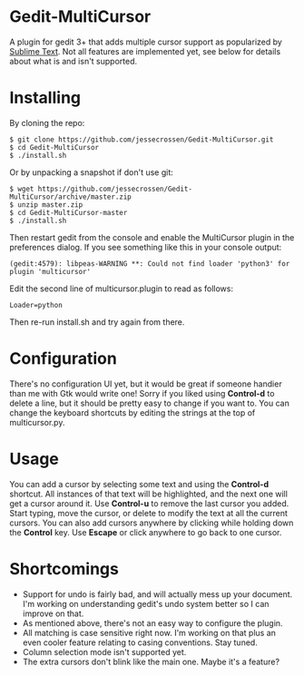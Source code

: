 Gedit-MultiCursor
=================

A plugin for gedit 3+ that adds multiple cursor support as popularized by [Sublime Text](http://www.sublimetext.com/). Not all features are implemented yet, see below for details about what is and isn't supported.

Installing
==========

By cloning the repo:

    $ git clone https://github.com/jessecrossen/Gedit-MultiCursor.git
    $ cd Gedit-MultiCursor
    $ ./install.sh
    
Or by unpacking a snapshot if don't use git:

    $ wget https://github.com/jessecrossen/Gedit-MultiCursor/archive/master.zip
    $ unzip master.zip
    $ cd Gedit-MultiCursor-master
    $ ./install.sh

Then restart gedit from the console and enable the MultiCursor plugin in the preferences dialog. If you see something like this in your console output:

    (gedit:4579): libpeas-WARNING **: Could not find loader 'python3' for plugin 'multicursor'
    
Edit the second line of multicursor.plugin to read as follows:

    Loader=python
    
Then re-run install.sh and try again from there.

Configuration
=============

There's no configuration UI yet, but it would be great if someone handier than me with Gtk would write one! Sorry if you liked using **Control-d** to delete a line, but it should be pretty easy to change if you want to. You can change the keyboard shortcuts by editing the strings at the top of multicursor.py.

Usage
=====

You can add a cursor by selecting some text and using the **Control-d** shortcut. All instances of that text will be highlighted, and the next one will get a cursor around it. Use **Control-u** to remove the last cursor you added. Start typing, move the cursor, or delete to modify the text at all the current cursors. You can also add cursors anywhere by clicking while holding down the **Control** key. Use **Escape** or click anywhere to go back to one cursor.

Shortcomings
============

* Support for undo is fairly bad, and will actually mess up your document. I'm working on understanding gedit's undo system better so I can improve on that.
* As mentioned above, there's not an easy way to configure the plugin.
* All matching is case sensitive right now. I'm working on that plus an even cooler feature relating to casing conventions. Stay tuned.
* Column selection mode isn't supported yet.
* The extra cursors don't blink like the main one. Maybe it's a feature?



